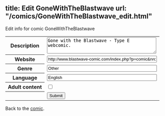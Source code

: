 title: Edit GoneWithTheBlastwave
url: "/comics/GoneWithTheBlastwave_edit.html"
---
Edit info for comic GoneWithTheBlastwave

<form name="comic" action="http://gaepostmail.appspot.com/comic/" method="post">
<table class="comicinfo">
<tr>
<th>Description</th><td><textarea name="description" cols="40" rows="3">Gone with the Blastwave - Type E webcomic.</textarea></td>
</tr>
<tr>
<th>Website</th><td><input type="text" name="url" value="http://www.blastwave-comic.com/index.php?p=comic&amp;nro=1" size="40"/></td>
</tr>
<tr>
<th>Genre</th><td><input type="text" name="genre" value="Other" size="40"/></td>
</tr>
<tr>
<th>Language</th><td><input type="text" name="language" value="English" size="40"/></td>
</tr>
<tr>
<th>Adult content</th><td><input type="checkbox" name="adult" value="adult" /></td>
</tr>
<tr>
<th></th><td>
<input type="hidden" name="comic" value="GoneWithTheBlastwave" />
<input type="submit" name="submit" value="Submit" />
</td>
</tr>
</table>
</form>

Back to the [comic](GoneWithTheBlastwave.html).
